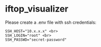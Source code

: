 # iftop_visualizer

Please create a .env file with ssh credentials:

	SSH_HOST="10.x.x.x" <br>
	SSH_LOGIN="root" <br>
	SSH_PASSWD="secret-password"

